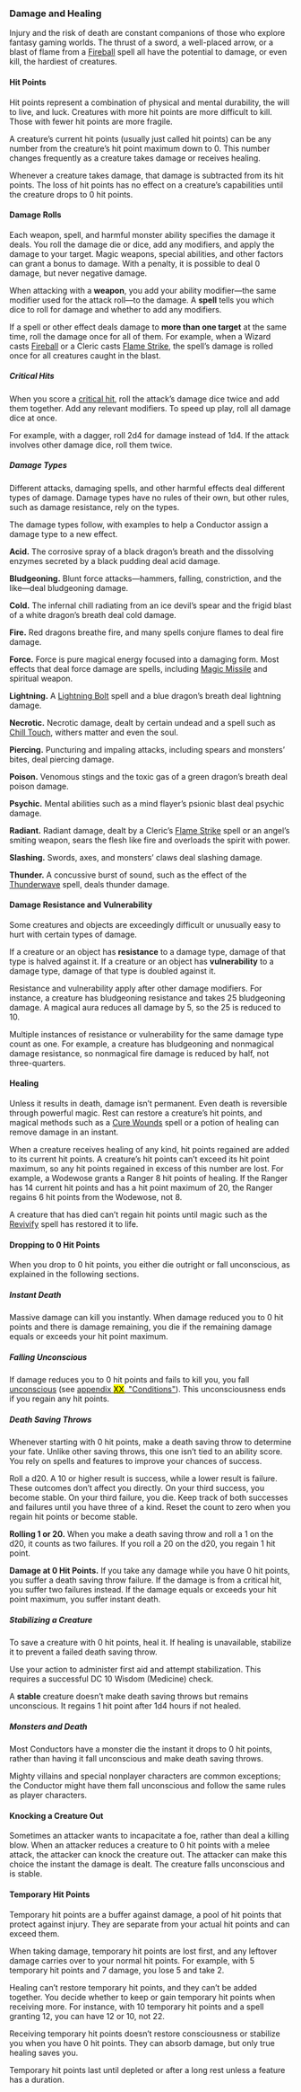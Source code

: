 ### Damage and Healing

Injury and the risk of death are constant companions of those who explore fantasy gaming worlds.
The thrust of a sword, a well-placed arrow, or a blast of flame from a [Fireball](#Fireball_fireball) spell all have the potential to damage, or even kill, the hardiest of creatures.

#### Hit Points

Hit points represent a combination of physical and mental durability, the will to live, and luck.
Creatures with more hit points are more difficult to kill.
Those with fewer hit points are more fragile.

A creature’s current hit points (usually just called hit points) can be any number from the creature’s hit point maximum down to 0.
This number changes frequently as a creature takes damage or receives healing.

Whenever a creature takes damage, that damage is subtracted from its hit points.
The loss of hit points has no effect on a creature’s capabilities until the creature drops to 0 hit points.

#### Damage Rolls

Each weapon, spell, and harmful monster ability specifies the damage it deals.
You roll the damage die or dice, add any modifiers, and apply the damage to your target.
Magic weapons, special abilities, and other factors can grant a bonus to damage.
With a penalty, it is possible to deal 0 damage, but never negative damage.

When attacking with a **weapon**, you add your ability modifier—the same modifier used for the attack roll—to the damage.
A **spell** tells you which dice to roll for damage and whether to add any modifiers.

If a spell or other effect deals damage to **more than one target** at the same time, roll the damage once for all of them.
For example, when a Wizard casts [Fireball](#Fireball_fireball) or a Cleric casts [Flame Strike](#Flame_Strike_flame_strike), the spell’s damage is rolled once for all creatures caught in the blast.

##### Critical Hits

When you score a [critical hit](#Combat_Making_an_Attack_rolling_1_or_20), roll the attack’s damage dice twice and add them together.
Add any relevant modifiers.
To speed up play, roll all damage dice at once.

For example, with a dagger, roll 2d4 for damage instead of 1d4.
If the attack involves other damage dice, roll them twice.

##### Damage Types

Different attacks, damaging spells, and other harmful effects deal different types of damage.
Damage types have no rules of their own, but other rules, such as damage resistance, rely on the types.

The damage types follow, with examples to help a Conductor assign a damage type to a new effect.

**Acid.**
The corrosive spray of a black dragon’s breath and the dissolving enzymes secreted by a black pudding deal acid damage.

**Bludgeoning.**
Blunt force attacks—hammers, falling, constriction, and the like—deal bludgeoning damage.

**Cold.**
The infernal chill radiating from an ice devil’s spear and the frigid blast of a white dragon’s breath deal cold damage.

**Fire.**
Red dragons breathe fire, and many spells conjure flames to deal fire damage.

**Force.**
Force is pure magical energy focused into a damaging form.
Most effects that deal force damage are spells, including [Magic Missile](#Magic_Missile_magic_missile) and spiritual weapon.

**Lightning.**
A [Lightning Bolt](#Lightning_Bolt_lightning_bolt) spell and a blue dragon’s breath deal lightning damage.

**Necrotic.**
Necrotic damage, dealt by certain undead and a spell such as [Chill Touch](#Chill_Touch_chill_touch), withers matter and even the soul.

**Piercing.**
Puncturing and impaling attacks, including spears and monsters’ bites, deal piercing damage.

**Poison.**
Venomous stings and the toxic gas of a green dragon’s breath deal poison damage.

**Psychic.**
Mental abilities such as a mind flayer’s psionic blast deal psychic damage.

**Radiant.**
Radiant damage, dealt by a Cleric’s [Flame Strike](#Flame_Strike_flame_strike) spell or an angel’s smiting weapon, sears the flesh like fire and overloads the spirit with power.

**Slashing.**
Swords, axes, and monsters’ claws deal slashing damage.

**Thunder.**
A concussive burst of sound, such as the effect of the [Thunderwave](#Thunderwave_thunderwave) spell, deals thunder damage.

#### Damage Resistance and Vulnerability

Some creatures and objects are exceedingly difficult or unusually easy to hurt with certain types of damage.

If a creature or an object has **resistance** to a damage type, damage of that type is halved against it.
If a creature or an object has **vulnerability** to a damage type, damage of that type is doubled against it.

Resistance and vulnerability apply after other damage modifiers.
For instance, a creature has bludgeoning resistance and takes 25 bludgeoning damage.
A magical aura reduces all damage by 5, so the 25 is reduced to 10.

Multiple instances of resistance or vulnerability for the same damage type count as one.
For example, a creature has bludgeoning and nonmagical damage resistance, so nonmagical fire damage is reduced by half, not three-quarters.

#### Healing

Unless it results in death, damage isn’t permanent.
Even death is reversible through powerful magic.
Rest can restore a creature’s hit points, and magical methods such as a [Cure Wounds](#Cure_Wounds_cure_wounds) spell or a potion of healing can remove damage in an instant.

When a creature receives healing of any kind, hit points regained are added to its current hit points.
A creature’s hit points can’t exceed its hit point maximum, so any hit points regained in excess of this number are lost.
For example, a Wodewose grants a Ranger 8 hit points of healing.
If the Ranger has 14 current hit points and has a hit point maximum of 20, the Ranger regains 6 hit points from the Wodewose, not 8.

A creature that has died can’t regain hit points until magic such as the [Revivify](#Revivify_revivify) spell has restored it to life.

#### Dropping to 0 Hit Points

When you drop to 0 hit points, you either die outright or fall unconscious, as explained in the following sections.

##### Instant Death

Massive damage can kill you instantly.
When damage reduced you to 0 hit points and there is damage remaining, you die if the remaining damage equals or exceeds your hit point maximum.

##### Falling Unconscious

If damage reduces you to 0 hit points and fails to kill you, you fall [unconscious](#Conditions_unconscious) (see [appendix <mark>XX</mark>, "Conditions"](#Conditions_conditions)).
This unconsciousness ends if you regain any hit points.

##### Death Saving Throws

Whenever starting with 0 hit points, make a death saving throw to determine your fate.
Unlike other saving throws, this one isn’t tied to an ability score.
You rely on spells and features to improve your chances of success.

Roll a d20.
A 10 or higher result is success, while a lower result is failure.
These outcomes don’t affect you directly.
On your third success, you become stable.
On your third failure, you die.
Keep track of both successes and failures until you have three of a kind.
Reset the count to zero when you regain hit points or become stable.

**Rolling 1 or 20.**
When you make a death saving throw and roll a 1 on the d20, it counts as two failures.
If you roll a 20 on the d20, you regain 1 hit point.

**Damage at 0 Hit Points.**
If you take any damage while you have 0 hit points, you suffer a death saving throw failure.
If the damage is from a critical hit, you suffer two failures instead.
If the damage equals or exceeds your hit point maximum, you suffer instant death.

##### Stabilizing a Creature

To save a creature with 0 hit points, heal it.
If healing is unavailable, stabilize it to prevent a failed death saving throw.

Use your action to administer first aid and attempt stabilization.
This requires a successful DC 10 Wisdom (Medicine) check.

A **stable** creature doesn’t make death saving throws but remains unconscious.
It regains 1 hit point after 1d4 hours if not healed.

##### Monsters and Death

Most Conductors have a monster die the instant it drops to 0 hit points, rather than having it fall unconscious and make death saving throws.

Mighty villains and special nonplayer characters are common exceptions; the Conductor might have them fall unconscious and follow the same rules as player characters.

#### Knocking a Creature Out

Sometimes an attacker wants to incapacitate a foe, rather than deal a killing blow.
When an attacker reduces a creature to 0 hit points with a melee attack, the attacker can knock the creature out.
The attacker can make this choice the instant the damage is dealt.
The creature falls unconscious and is stable.

#### Temporary Hit Points

Temporary hit points are a buffer against damage, a pool of hit points that protect against injury.
They are separate from your actual hit points and can exceed them.

When taking damage, temporary hit points are lost first, and any leftover damage carries over to your normal hit points.
For example, with 5 temporary hit points and 7 damage, you lose 5 and take 2.

Healing can’t restore temporary hit points, and they can’t be added together.
You decide whether to keep or gain temporary hit points when receiving more.
For instance, with 10 temporary hit points and a spell granting 12, you can have 12 or 10, not 22.

Receiving temporary hit points doesn’t restore consciousness or stabilize you when you have 0 hit points.
They can absorb damage, but only true healing saves you.

Temporary hit points last until depleted or after a long rest unless a feature has a duration.
